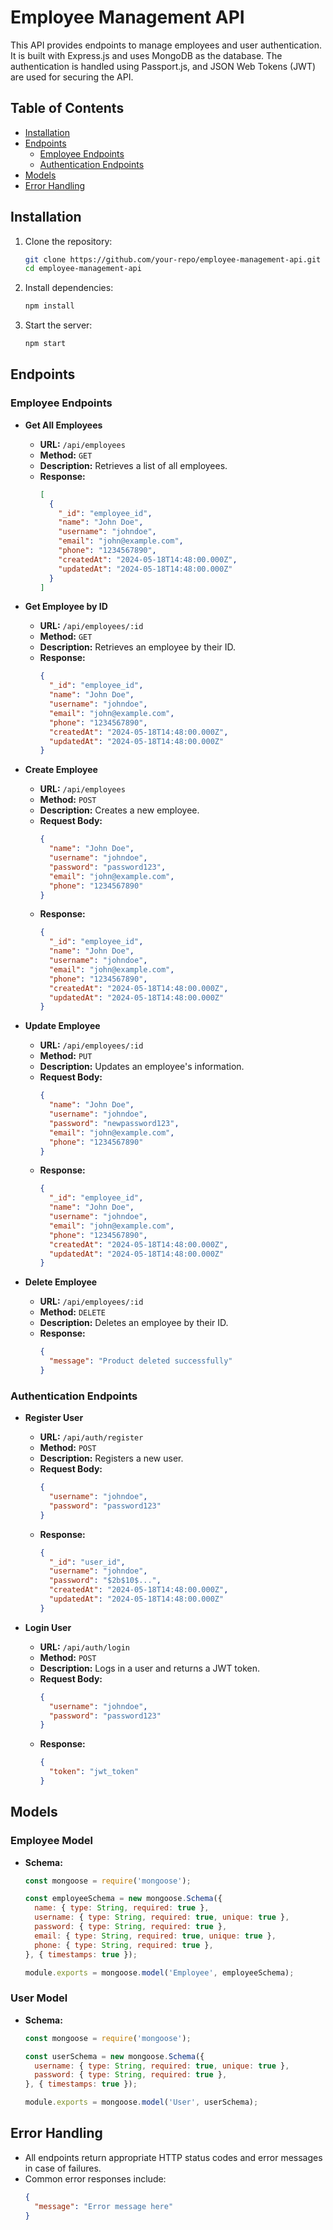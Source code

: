 # Employee Management API

This API provides endpoints to manage employees and user authentication. It is built with Express.js and uses MongoDB as the database. The authentication is handled using Passport.js, and JSON Web Tokens (JWT) are used for securing the API.

## Table of Contents
- [Installation](#installation)
- [Endpoints](#endpoints)
  - [Employee Endpoints](#employee-endpoints)
  - [Authentication Endpoints](#authentication-endpoints)
- [Models](#models)
- [Error Handling](#error-handling)

## Installation

1. Clone the repository:
   ```sh
   git clone https://github.com/your-repo/employee-management-api.git
   cd employee-management-api
   ```

2. Install dependencies:
   ```sh
   npm install
   ```

3. Start the server:
   ```sh
   npm start
   ```

## Endpoints

### Employee Endpoints

- **Get All Employees**
  - **URL:** `/api/employees`
  - **Method:** `GET`
  - **Description:** Retrieves a list of all employees.
  - **Response:** 
    ```json
    [
      {
        "_id": "employee_id",
        "name": "John Doe",
        "username": "johndoe",
        "email": "john@example.com",
        "phone": "1234567890",
        "createdAt": "2024-05-18T14:48:00.000Z",
        "updatedAt": "2024-05-18T14:48:00.000Z"
      }
    ]
    ```

- **Get Employee by ID**
  - **URL:** `/api/employees/:id`
  - **Method:** `GET`
  - **Description:** Retrieves an employee by their ID.
  - **Response:**
    ```json
    {
      "_id": "employee_id",
      "name": "John Doe",
      "username": "johndoe",
      "email": "john@example.com",
      "phone": "1234567890",
      "createdAt": "2024-05-18T14:48:00.000Z",
      "updatedAt": "2024-05-18T14:48:00.000Z"
    }
    ```

- **Create Employee**
  - **URL:** `/api/employees`
  - **Method:** `POST`
  - **Description:** Creates a new employee.
  - **Request Body:**
    ```json
    {
      "name": "John Doe",
      "username": "johndoe",
      "password": "password123",
      "email": "john@example.com",
      "phone": "1234567890"
    }
    ```
  - **Response:**
    ```json
    {
      "_id": "employee_id",
      "name": "John Doe",
      "username": "johndoe",
      "email": "john@example.com",
      "phone": "1234567890",
      "createdAt": "2024-05-18T14:48:00.000Z",
      "updatedAt": "2024-05-18T14:48:00.000Z"
    }
    ```

- **Update Employee**
  - **URL:** `/api/employees/:id`
  - **Method:** `PUT`
  - **Description:** Updates an employee's information.
  - **Request Body:**
    ```json
    {
      "name": "John Doe",
      "username": "johndoe",
      "password": "newpassword123",
      "email": "john@example.com",
      "phone": "1234567890"
    }
    ```
  - **Response:**
    ```json
    {
      "_id": "employee_id",
      "name": "John Doe",
      "username": "johndoe",
      "email": "john@example.com",
      "phone": "1234567890",
      "createdAt": "2024-05-18T14:48:00.000Z",
      "updatedAt": "2024-05-18T14:48:00.000Z"
    }
    ```

- **Delete Employee**
  - **URL:** `/api/employees/:id`
  - **Method:** `DELETE`
  - **Description:** Deletes an employee by their ID.
  - **Response:**
    ```json
    {
      "message": "Product deleted successfully"
    }
    ```

### Authentication Endpoints

- **Register User**
  - **URL:** `/api/auth/register`
  - **Method:** `POST`
  - **Description:** Registers a new user.
  - **Request Body:**
    ```json
    {
      "username": "johndoe",
      "password": "password123"
    }
    ```
  - **Response:**
    ```json
    {
      "_id": "user_id",
      "username": "johndoe",
      "password": "$2b$10$...",
      "createdAt": "2024-05-18T14:48:00.000Z",
      "updatedAt": "2024-05-18T14:48:00.000Z"
    }
    ```

- **Login User**
  - **URL:** `/api/auth/login`
  - **Method:** `POST`
  - **Description:** Logs in a user and returns a JWT token.
  - **Request Body:**
    ```json
    {
      "username": "johndoe",
      "password": "password123"
    }
    ```
  - **Response:**
    ```json
    {
      "token": "jwt_token"
    }
    ```

## Models

### Employee Model

- **Schema:**
  ```js
  const mongoose = require('mongoose');

  const employeeSchema = new mongoose.Schema({
    name: { type: String, required: true },
    username: { type: String, required: true, unique: true },
    password: { type: String, required: true },
    email: { type: String, required: true, unique: true },
    phone: { type: String, required: true },
  }, { timestamps: true });

  module.exports = mongoose.model('Employee', employeeSchema);
  ```

### User Model

- **Schema:**
  ```js
  const mongoose = require('mongoose');

  const userSchema = new mongoose.Schema({
    username: { type: String, required: true, unique: true },
    password: { type: String, required: true },
  }, { timestamps: true });

  module.exports = mongoose.model('User', userSchema);
  ```

## Error Handling

- All endpoints return appropriate HTTP status codes and error messages in case of failures.
- Common error responses include:
  ```json
  {
    "message": "Error message here"
  }
  ```
